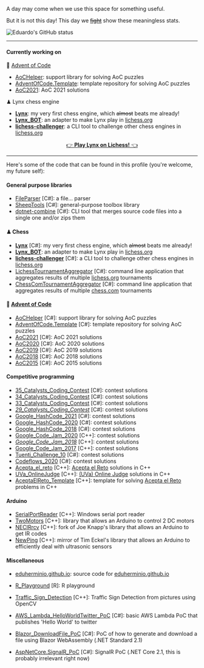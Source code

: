 A day may come when we use this space for something useful.

But it is not this day! This day we [~~fight~~](https://youtu.be/EXGUNvIFTQw) show these meaningless stats.

![Eduardo's GitHub status](https://github-readme-stats.vercel.app/api?username=eduherminio&theme=chartreuse-dark&show_icons=true&count_private=true&include_all_commits=true&custom_title=Eduardo%27s%20GitHub%20stats)

---

#### Currently working on

🎅 [Advent of Code](https://adventofcode.com/)

- [AoCHelper](https://github.com/eduherminio/AoCHelper): support library for solving AoC puzzles
- [AdventOfCode.Template](https://github.com/eduherminio/AdventOfCode.Template): template repository for solving AoC puzzles
- [AoC2021](https://github.com/eduherminio/AoC2021): AoC 2021 solutions

♟ Lynx chess engine

- [**Lynx**](https://github.com/lynx-chess/Lynx): my very first chess engine, which ~~almost~~ beats me already!
- [**Lynx_BOT**](https://github.com/lynx-chess/Lynx_BOT): an adapter to make Lynx play in [lichess.org](https://lichess.org/@/Lynx_BOT)
- [**lichess-challenger**](https://github.com/lynx-chess/lichess-challenger): a CLI tool to challenge other chess engines in [lichess.org](https://lichess.org)

<p align="center">
  <a href="https://lichess.org/?user=lynx_bot#friend">👉 <b>Play Lynx on Lichess!</b> 👈</a>
</p>

---

Here's some of the code that can be found in this profile (you're welcome, my future self):

#### General purpose libraries

- [FileParser](https://github.com/eduherminio/FileParser) [C#]: a file... parser
- [SheepTools](https://github.com/eduherminio/SheepTools) [C#]: general-purpose toolbox library
- [dotnet-combine](https://github.com/eduherminio/dotnet-combine) [C#]: CLI tool that merges source code files into a single one and/or zips them

#### ♟ Chess

- [**Lynx**](https://github.com/lynx-chess/Lynx) [C#]: my very first chess engine, which ~~almost~~ beats me already!
- [**Lynx_BOT**](https://github.com/lynx-chess/Lynx_BOT): an adapter to make Lynx play in [lichess.org](https://lichess.org/@/Lynx_BOT)
- [**lichess-challenger**](https://github.com/lynx-chess/lichess-challenger) [C#]: a CLI tool to challenge other chess engines in [lichess.org](https://lichess.org)
- [LichessTournamentAggregator](https://github.com/eduherminio/LichessTournamentAggregator) [C#]: command line application that aggregates results of multiple [lichess.org](https://lichess.org) tournaments
- [ChessComTournamentAggregator](https://github.com/eduherminio/ChessComTournamentAggregator) [C#]: command line application that aggregates results of multiple [chess.com](https://chess.com) tournaments

#### 🎅 [Advent of Code](https://adventofcode.com/)

- [AoCHelper](https://github.com/eduherminio/AoCHelper) [C#]: support library for solving AoC puzzles
- [AdventOfCode.Template](https://github.com/eduherminio/AdventOfCode.Template) [C#]: template repository for solving AoC puzzles
- [AoC2021](https://github.com/eduherminio/AoC2021) [C#]: AoC 2021 solutions
- [AoC2020](https://github.com/eduherminio/AoC2020) [C#]: AoC 2020 solutions
- [AoC2019](https://github.com/eduherminio/AoC2019) [C#]: AoC 2019 solutions
- [AoC2018](https://github.com/eduherminio/advent-of-code-2018) [C#]: AoC 2018 solutions
- [AoC2015](https://github.com/eduherminio/AoC2015) [C#]: AoC 2015 solutions

#### Competitive programming

- [35_Catalysts_Coding_Contest](https://github.com/eduherminio/35_Catalysts_Coding_Contest) [C#]: contest solutions
- [34_Catalysts_Coding_Contest](https://github.com/eduherminio/34_Catalysts_Coding_Contest) [C#]: contest solutions
- [33_Catalysts_Coding_Contest](https://github.com/eduherminio/33_Catalysts_Coding_Contest) [C#]: contest solutions
- _[29_Catalysts_Coding_Contest](https://github.com/eduherminio/29_Catalysts_Coding_Contest)_ [C#]: contest solutions
- [Google_HashCode_2021](https://github.com/eduherminio/Google_HashCode_2021) [C#]: contest solutions
- [Google_HashCode_2020](https://github.com/eduherminio/Google_HashCode_2020) [C#]: contest solutions
- [Google_HashCode_2018](https://github.com/eduherminio/Google_HashCode_2018) [C#]: contest solutions
- [Google_Code_Jam_2020](https://github.com/eduherminio/Google_Code_Jam_2020) [C++]: contest solutions
- _[Google_Code_Jam_2018](https://github.com/eduherminio/Google_Code_Jam_2018)_ [C++]: contest solutions
- [Google_Code_Jam_2017](https://github.com/eduherminio/Google_Code_Jam_2017) [C++]: contest solutions
- [Tuenti_Challenge_10](https://github.com/eduherminio/Tuenti_Challenge_10) [C#]: contest solutions
- [Codeflows_2020](https://github.com/eduherminio/Codeflows_2020) [C#]: contest solutions
- [Acepta_el_reto](https://github.com/eduherminio/Acepta_el_reto) [C++]: [Acepta el Reto](https://aceptaelreto.com/) solutions in C++
- [UVa_OnlineJudge](https://github.com/eduherminio/UVa_OnlineJudge) [C++]: [(UVa) Online Judge](https://github.com/eduherminio/UVa_OnlineJudge) solutions in C++
- [AceptaElReto_Template](https://github.com/eduherminio/AceptaElReto_Template) [C++]: template for solving [Acepta el Reto](https://aceptaelreto.com/) problems in C++

#### Arduino

- [SerialPortReader](https://github.com/eduherminio/SerialPortReader) [C++]: Windows serial port reader
- [TwoMotors](https://github.com/eduherminio/TwoMotors) [C++]: library that allows an Arduino to control 2 DC motors
- [NECIRrcv](https://github.com/eduherminio/NECIRrcv) [C++]: fork of Joe Knapp's library that allows an Arduino to get IR codes
- [NewPing](https://github.com/eduherminio/NewPing) [C++]: mirror of Tim Eckel's library that allows an Arduino to efficiently deal with ultrasonic sensors

#### Miscellaneous

- [eduherminio.github.io](https://github.com/eduherminio/eduherminio.github.io): source code for [eduherminio.github.io](https://eduherminio.github.io)
- [R_Playground](https://github.com/eduherminio/R_Playground) [R]: R playground
- [Traffic_Sign_Detection](https://github.com/eduherminio/Traffic_Sign_Detection) [C++]: Traffic Sign Detection from pictures using OpenCV

- [AWS_Lambda_HelloWorldTwitter_PoC](https://github.com/eduherminio/AWS_Lambda_HelloWorldTwitter_PoC) [C#]: basic AWS Lambda PoC that publishes 'Hello World' to twitter
- [Blazor_DownloadFile_PoC](https://github.com/eduherminio/Blazor_DownloadFile_PoC) [C#]: PoC of how to generate and download a file using Blazor WebAssembly (.NET Standard 2.1)
- [AspNetCore.SignalR_PoC](https://github.com/eduherminio/AspNetCore.SignalR_PoC) [C#]: SignalR PoC (.NET Core 2.1, this is probably irrelevant right now)
